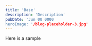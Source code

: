 ```yaml
---
title: 'Base'
description: 'Description'
pubDate: 'Jun 00 0000
heroImage: '/blog-placeholder-3.jpg'
---
```


Here is a sample